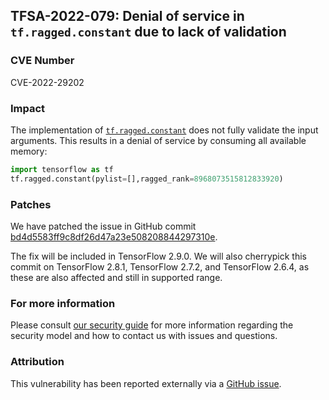 ## TFSA-2022-079: Denial of service in `tf.ragged.constant` due to lack of validation

### CVE Number
CVE-2022-29202

### Impact
The implementation of [`tf.ragged.constant`](https://github.com/tensorflow/tensorflow/blob/f3b9bf4c3c0597563b289c0512e98d4ce81f886e/tensorflow/python/ops/ragged/ragged_factory_ops.py#L146-L239) does not fully validate the input arguments. This results in a denial of service by consuming all available memory:

```python
import tensorflow as tf
tf.ragged.constant(pylist=[],ragged_rank=8968073515812833920)
```

### Patches
We have patched the issue in GitHub commit [bd4d5583ff9c8df26d47a23e508208844297310e](https://github.com/tensorflow/tensorflow/commit/bd4d5583ff9c8df26d47a23e508208844297310e).

The fix will be included in TensorFlow 2.9.0. We will also cherrypick this commit on TensorFlow 2.8.1, TensorFlow 2.7.2, and TensorFlow 2.6.4, as these are also affected and still in supported range.

### For more information
Please consult [our security guide](https://github.com/tensorflow/tensorflow/blob/master/SECURITY.md) for more information regarding the security model and how to contact us with issues and questions.

### Attribution
This vulnerability has been reported externally via a [GitHub issue](https://github.com/tensorflow/tensorflow/issues/55199).
